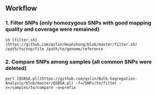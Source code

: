 ## Workflow
### 1. Filter SNPs (only homozygous SNPs with good mapping quality and coverage were remained)
```
sh [filter.sh](https://github.com/qslin/Huanzhong/blob/master/filter.sh) /path/to/snp/file /path/to/genome/reference
```

### 2. Compare SNPs among samples (all common SNPs were deleted)
```
perl [QSBSA.pl](https://github.com/qslin/Bulk-Segregation-Analysis/blob/master/QSBSA.pl) -f=/SNPs/to/filter -v=/samples/to/compare -o=prefix
```

